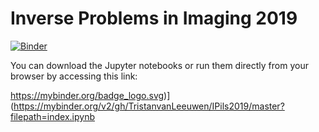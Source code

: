 # Inverse Problems in Imaging 2019

[![Binder](https://mybinder.org/badge_logo.svg)](https://mybinder.org/v2/gh/TristanvanLeeuwen/IPils2019/master?filepath=index.ipynb)

You can download the Jupyter notebooks or run them directly from your browser by accessing this link:

https://mybinder.org/badge_logo.svg)](https://mybinder.org/v2/gh/TristanvanLeeuwen/IPils2019/master?filepath=index.ipynb
